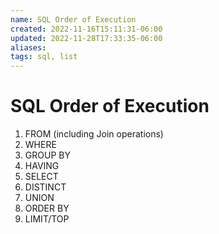 ```yaml
---
name: SQL Order of Execution
created: 2022-11-16T15:11:31-06:00
updated: 2022-11-28T17:33:35-06:00
aliases: 
tags: sql, list
---
```

# SQL Order of Execution

1.  FROM (including Join operations)
2.  WHERE
3.  GROUP BY
4.  HAVING
5.  SELECT
6.  DISTINCT
7.  UNION
8.  ORDER BY
9.  LIMIT/TOP

